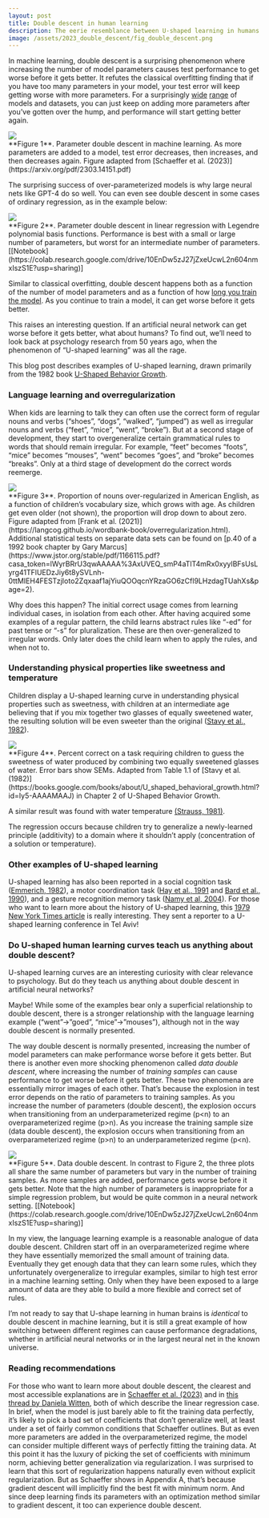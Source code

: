 ```yaml
---
layout: post
title: Double descent in human learning
description: The eerie resemblance between U-shaped learning in humans and double descent in machine learning 
image: /assets/2023_double_descent/fig_double_descent.png
---
```


In machine learning, double descent is a surprising phenomenon where increasing the number of model parameters causes test performance to get worse before it gets better. It refutes the classical overfitting finding that if you have too many parameters in your model, your test error will keep getting worse with more parameters. For a surprisingly [wide](https://arxiv.org/pdf/2303.14151.pdf) [range](https://arxiv.org/pdf/1912.02292.pdf) of models and datasets, you can just keep on adding more parameters after you’ve gotten over the hump, and performance will start getting better again. 


<div class="wrapper">
  <img src='/assets/2023_double_descent/fig_double_descent.png' class="inner" style="position:relative border: #222 2px solid; max-width:100%;" >
  <div class="caption">**Figure 1**. Parameter double descent in machine learning. As more parameters are added to a model, test error decreases, then increases, and then decreases again. Figure adapted from [Schaeffer et al. (2023)](https://arxiv.org/pdf/2303.14151.pdf)
  </div>
</div>

The surprising success of over-parameterized models is why large neural nets like GPT-4 do so well. You can even see double descent in some cases of ordinary regression, as in the example below:

<div class="wrapper">
  <img src='/assets/2023_double_descent/fig_poly_double_descent.png' class="inner" style="position:relative border: #222 2px solid; max-width:100%;" >
  <div class="caption">**Figure 2**. Parameter double descent in linear regression with Legendre polynomial basis functions. Performance is best with a small or large number of parameters, but worst for an intermediate number of parameters. [[Notebook](https://colab.research.google.com/drive/10EnDw5zJ27jZxeUcwL2n604nmxIszS1E?usp=sharing)]
  </div>
</div>


Similar to classical overfitting, double descent happens both as a function of the number of model parameters and as a function of how [long you train the model](https://arxiv.org/pdf/1912.02292.pdf). As you continue to train a model, it can get worse before it gets better.

This raises an interesting question. If an artificial neural network can get worse before it gets better, what about humans? To find out, we’ll need to look back at psychology research from 50 years ago, when the phenomenon of “U-shaped learning” was all the rage.

This blog post describes examples of U-shaped learning, drawn primarily from the 1982 book [U-Shaped Behavior Growth](https://books.google.com/books/about/U_shaped_behavioral_growth.html?id=Iy5-AAAAMAAJ).

### Language learning and overregularization
When kids are learning to talk they can often use the correct form of regular nouns and verbs (“shoes”, “dogs”, “walked”, “jumped”) as well as irregular nouns and verbs (“feet”, “mice”, “went”, “broke”). But at a second stage of development, they start to overgeneralize certain grammatical rules to words that should remain irregular. For example, “feet” becomes “foots”, “mice” becomes “mouses”, “went” becomes “goes”, and “broke” becomes “breaks”. Only at a third stage of development do the correct words reemerge.

<div class="wrapper">
  <img src='/assets/2023_double_descent/fig_overregularization.png' class="inner" style="position:relative border: #222 2px solid; max-width:40%;" >
  <div class="caption">**Figure 3**. Proportion of nouns over-regularized in American English, as a function of children’s vocabulary size, which grows with age. As children get even older (not shown), the proportion will drop down to about zero. Figure adapted from [Frank et al. (2021)](https://langcog.github.io/wordbank-book/overregularization.html). Additional statistical tests on separate data sets can be found on [p.40 of a 1992 book chapter by Gary Marcus](https://www.jstor.org/stable/pdf/1166115.pdf?casa_token=lWyrBRrU3qwAAAAA%3AxUVEQ_smP4aTlT4mRx0xyylBFsUsLyrg41TFlUEDzJiy6t8ySVLnh-0ttMIEH4FESTzjIoto2Zqxaaf1ajYiuQOOqcnYRzaGO6zCfl9LHzdagTUahXs&page=2).
  </div>
</div>

Why does this happen? The initial correct usage comes from learning individual cases, in isolation from each other. After having acquired some examples of a regular pattern, the child learns abstract rules like “-ed” for past tense or “-s” for pluralization. These are then over-generalized to irregular words. Only later does the child learn when to apply the rules, and when not to.

### Understanding physical properties like sweetness and temperature
Children display a U-shaped learning curve in understanding physical properties such as sweetness, with children at an intermediate age believing that if you mix together two glasses of equally sweetened water, the resulting solution will be even sweeter than the original ([Stavy et al., 1982](https://books.google.com/books/about/U_shaped_behavioral_growth.html?id=Iy5-AAAAMAAJ)). 

<div class="wrapper">
  <img src='/assets/2023_double_descent/fig_sweetness.png' class="inner" style="position:relative border: #222 2px solid; max-width:100%;" >
  <div class="caption">**Figure 4**. Percent correct on a task requiring children to guess the sweetness of water produced by combining two equally sweetened glasses of water. Error bars show SEMs. Adapted from Table 1.1 of [Stavy et al. (1982)](https://books.google.com/books/about/U_shaped_behavioral_growth.html?id=Iy5-AAAAMAAJ) in Chapter 2 of U-Shaped Behavior Growth. 
  </div>
</div>


A similar result was found with water temperature [(Strauss, 1981)](https://psycnet.apa.org/doi/10.1016/0010-0277(81)90060-3).

The regression occurs because children try to generalize a newly-learned principle (additivity) to a domain where it shouldn’t apply (concentration of a solution or temperature). 

### Other examples of U-shaped learning
U-shaped learning has also been reported in a social cognition task ([Emmerich, 1982](https://books.google.com/books/about/U_shaped_behavioral_growth.html?id=Iy5-AAAAMAAJ)), a motor coordination task ([Hay et al., 1991](https://doi.org/10.1016/0001-6918(91)90035-X) and [Bard et al., 1990](https://doi.org/10.1016/0022-0965(90)90034-6)), and a gesture recognition memory task ([Namy et al, 2004](https://doi.org/10.1207/s15327647jcd0501_3)). For those who want to learn more about the history of U-shaped learning, this [1979 New York Times article](https://www.nytimes.com/1979/09/25/archives/ushaped-behavior-challenges-basic-concept-of-development-group.html) is really interesting. They sent a reporter to a U-shaped learning conference in Tel Aviv! 

### Do U-shaped human learning curves teach us anything about double descent?
U-shaped learning curves are an interesting curiosity with clear relevance to psychology. But do they teach us anything about double descent in artificial neural networks?

Maybe! While some of the examples bear only a superficial relationship to double descent, there is a stronger relationship with the language learning example (“went”→”goed”, “mice”→”mouses”), although not in the way double descent is normally presented. 

The way double descent is normally presented, increasing the number of model parameters can make performance worse before it gets better. But there is another even more shocking phenomenon called _data double descent_, where increasing the number of _training samples_ can cause performance to get worse before it gets better. These two phenomena are essentially mirror images of each other. That’s because the explosion in test error depends on the ratio of parameters to training samples. As you increase the number of parameters (double descent), the explosion occurs when transitioning from an underparameterized regime (p<n) to an overparameterized regime (p>n). As you increase the training sample size (data double descent), the explosion occurs when transitioning from an overparameterized regime (p>n) to an underparameterized regime (p<n). 

<div class="wrapper">
  <img src='/assets/2023_double_descent/fig_poly_data_double_descent.png' class="inner" style="position:relative border: #222 2px solid; max-width:100%;" >
  <div class="caption">**Figure 5**. Data double descent. In contrast to Figure 2, the three plots all share the same number of parameters but vary in the number of training samples. As more samples are added, performance gets worse before it gets better. Note that the high number of parameters is inappropriate for a simple regression problem, but would be quite common in a neural network setting. [[Notebook](https://colab.research.google.com/drive/10EnDw5zJ27jZxeUcwL2n604nmxIszS1E?usp=sharing)]
  </div>
</div>

In my view, the language learning example is a reasonable analogue of data double descent. Children start off in an overparameterized regime where they have essentially memorized the small amount of training data. Eventually they get enough data that they can learn some rules, which they unfortunately overgeneralize to irregular examples, similar to high test error in a machine learning setting. Only when they have been exposed to a large amount of data are they able to build a more flexible and correct set of rules. 

I’m not ready to say that U-shape learning in human brains is _identical_ to double descent in machine learning, but it is still a great example of how switching between different regimes can cause performance degradations, whether in artificial neural networks or in the largest neural net in the known universe.

### Reading recommendations
For those who want to learn more about double descent, the clearest and most accessible explanations are in [Schaeffer et al. (2023)](https://arxiv.org/pdf/2303.14151.pdf) and in [this thread by Daniela Witten](https://twitter.com/daniela_witten/status/1292293102103748609), both of which describe the linear regression case. In brief, when the model is just barely able to fit the training data perfectly, it’s likely to pick a bad set of coefficients that don’t generalize well, at least under a set of fairly common conditions that Schaeffer outlines. But as even more parameters are added in the overparameterized regime, the model can consider multiple different ways of perfectly fitting the training data. At this point it has the luxury of picking the set of coefficients with minimum norm, achieving better generalization via regularization. I was surprised to learn that this sort of regularization happens naturally even without explicit regularization. But as Schaeffer shows in Appendix A, that’s because gradient descent will implicitly find the best fit with minimum norm. And since deep learning finds its parameters with an optimization method similar to gradient descent, it too can experience double descent.